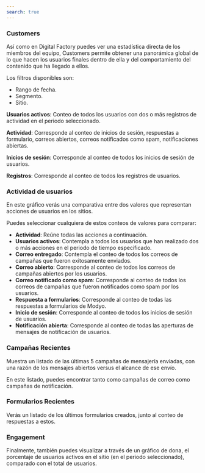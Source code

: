 ```yaml
---
search: true
---
```


### Customers

Así como en Digital Factory puedes ver una estadística directa de los miembros del equipo, Customers permite obtener una panorámica global de lo que hacen los usuarios finales dentro de ella y del comportamiento del contenido que ha llegado a ellos.

Los filtros disponibles son:

- Rango de fecha.
- Segmento.
- Sitio.

**Usuarios activos**: Conteo de todos los usuarios con dos o más registros de actividad en el periodo seleccionado.

**Actividad**: Corresponde al conteo de inicios de sesión, respuestas a formulario, correos abiertos, correos notificados como spam, notificaciones abiertas.

**Inicios de sesión**: Corresponde al conteo de todos los inicios de sesión de usuarios.

**Registros**: Corresponde al conteo de todos los registros de usuarios.

### Actividad de usuarios

En este gráfico verás una comparativa entre dos valores que representan acciones de usuarios en los sitios.

Puedes seleccionar cualquiera de estos conteos de valores para comparar:

- **Actividad**: Reúne todas las acciones a continuación.
- **Usuarios activos**: Contempla a todos los usuarios que han realizado dos o más acciones en el periodo de tiempo especificado.
- **Correo entregado**: Contempla el conteo de todos los correos de campañas que fueron exitosamente enviados.
- **Correo abierto**: Corresponde al conteo de todos los correos de campañas abiertos por los usuarios.
- **Correo notificado como spam**: Corresponde al conteo de todos los correos de campañas que fueron notificados como spam por los usuarios.
- **Respuesta a formularios**: Corresponde al conteo de todas las respuestas a formularios de Modyo.
- **Inicio de sesión**: Corresponde al conteo de todos los inicios de sesión de usuarios.
- **Notificación abierta**: Corresponde al conteo de todas las aperturas de mensajes de notificación de usuarios.

### Campañas Recientes

Muestra un listado de las últimas 5 campañas de mensajería enviadas, con una razón de los mensajes abiertos versus el alcance de ese envío.

En este listado, puedes encontrar tanto como campañas de correo como campañas de notificación.

### Formularios Recientes

Verás un listado de los últimos formularios creados, junto al conteo de respuestas a estos.

### Engagement

Finalmente, también puedes visualizar a través de un gráfico de dona, el porcentaje de usuarios activos en el sitio (en el periodo seleccionado), comparado con el total de usuarios.
